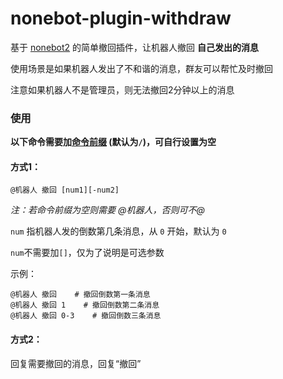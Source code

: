 # nonebot-plugin-withdraw

基于 [nonebot2](https://github.com/nonebot/nonebot2) 的简单撤回插件，让机器人撤回 **自己发出的消息**

使用场景是如果机器人发出了不和谐的消息，群友可以帮忙及时撤回

注意如果机器人不是管理员，则无法撤回2分钟以上的消息


### 使用

**以下命令需要加[命令前缀](https://v2.nonebot.dev/docs/api/config#Config-command_start) (默认为`/`)，可自行设置为空**

#### 方式1：

`@机器人 撤回 [num1][-num2]`

*注：若命令前缀为空则需要 @机器人，否则可不@*

`num` 指机器人发的倒数第几条消息，从 `0` 开始，默认为 `0`

`num`不需要加`[]`，仅为了说明是可选参数

示例：

```
@机器人 撤回    # 撤回倒数第一条消息
@机器人 撤回 1    # 撤回倒数第二条消息
@机器人 撤回 0-3    # 撤回倒数三条消息
```

#### 方式2：

回复需要撤回的消息，回复“撤回”
